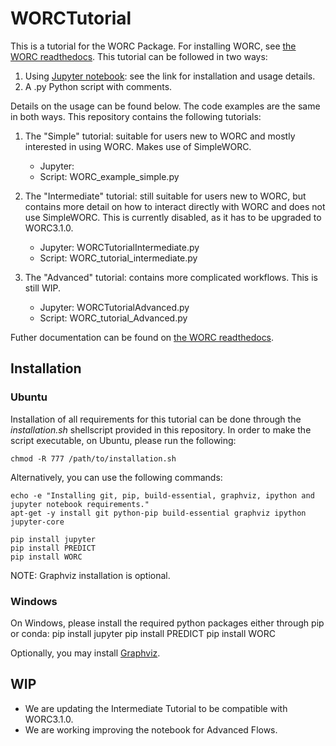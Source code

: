 # WORCTutorial
This is a tutorial for the WORC Package. For installing WORC, see
[the WORC readthedocs](https://worc.readthedocs.io/en/latest/static/quick_start.html#installation).
This tutorial can be followed in two ways:
1. Using [Jupyter notebook](http://jupyter.org/install): see the link for installation and usage details.
2. A .py Python script with comments.

Details on the usage can be found below. The code examples are the same in both
ways. This repository contains the following tutorials:

1. The "Simple" tutorial: suitable for users new to WORC and mostly interested in using WORC.
   Makes use of SimpleWORC.

    * Jupyter:
    * Script: WORC_example_simple.py

2. The "Intermediate" tutorial: still suitable for users new to WORC, but
  contains more detail on how to interact directly with WORC and does not use
  SimpleWORC. This is currently disabled, as it has to be upgraded to WORC3.1.0.

    * Jupyter: WORCTutorialIntermediate.py
    * Script: WORC_tutorial_intermediate.py

3. The "Advanced" tutorial: contains more complicated workflows. This is still WIP.

    * Jupyter: WORCTutorialAdvanced.py
    * Script: WORC_tutorial_Advanced.py

Futher documentation can be found on [the WORC readthedocs](https://worc.readthedocs.io/).

## Installation

### Ubuntu
Installation of all requirements for this tutorial can be done through the
*installation.sh* shellscript provided in this repository. In order to make
the script executable, on Ubuntu, please run the following:

    chmod -R 777 /path/to/installation.sh

Alternatively, you can use the following commands:

    echo -e "Installing git, pip, build-essential, graphviz, ipython and jupyter notebook requirements."
    apt-get -y install git python-pip build-essential graphviz ipython jupyter-core

    pip install jupyter
    pip install PREDICT
    pip install WORC

NOTE: Graphviz installation is optional.

### Windows
On Windows, please install the required python packages either through pip or conda:
    pip install jupyter
    pip install PREDICT
    pip install WORC

Optionally, you may install [Graphviz](http://www.graphviz.org/).

## WIP
- We are updating the Intermediate Tutorial to be compatible with WORC3.1.0.
- We are working improving the notebook for Advanced Flows.
